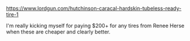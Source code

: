 https://www.lordgun.com/hutchinson-caracal-hardskin-tubeless-ready-tire-1

I'm really kicking myself for paying $200+ for any tires from Renee Herse when these are cheaper and clearly better.